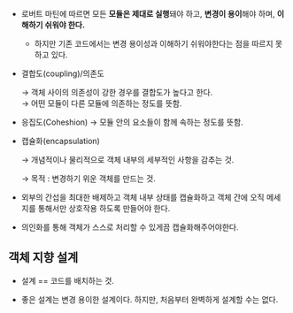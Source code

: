 - 로버트 마틴에 따르면 모든 **모듈은 제대로 실행**돼야 하고, **변경이 용이**해야 하며, **이해하기 쉬워야 한다.**
    - 하지만 기존 코드에서는 변경 용이성과 이해하기 쉬워야한다는 점을 따르지 못하고 있다.
- 결합도(coupling)/의존도

  → 객체 사이의 의존성이 강한 경우를 결합도가 높다고 한다.  
  → 어떤 모듈이 다른 모듈에 의존하는 정도를 뜻함.

- 응집도(Coheshion)
  → 모듈 안의 요소들이 함께 속하는 정도를 뜻함.

- 캡슐화(encapsulation)

  → 개념적이나 물리적으로 객체 내부의 세부적인 사항을 감추는 것.

  → 목적 : 변경하기 위운 객체를 만드는 것.

- 외부의 간섭을 최대한 배제하고 객체 내부 상태를 캡슐화하고 객체 간에 오직 메세지를 통해서만 상호작용 하도록 만들어야 한다.
- 의인화를 통해 객체가 스스로 처리할 수 있게끔 캡슐화해주어야한다.

## 객체 지향 설계

- 설계 == 코드를 배치하는 것.

- 좋은 설계는 변경 용이한 설계이다. 하지만, 처음부터 완벽하게 설계할 수는 없다.

